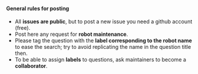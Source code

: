 #### General rules for posting

- All **issues are public**, but to post a new issue you need a github account (free).
- Post here any request for **robot maintenance**.
- Please tag the question with the **label corresponding to the robot name** to ease the search; try to avoid replicating the name in the question title then.
- To be able to assign **labels** to questions, ask maintainers to become a **collaborator**.
